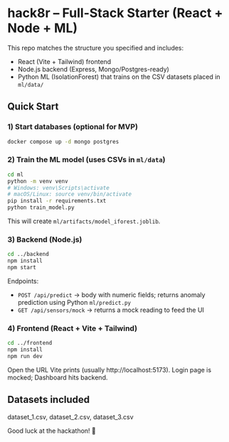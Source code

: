 # hack8r – Full-Stack Starter (React + Node + ML)

This repo matches the structure you specified and includes:
- React (Vite + Tailwind) frontend
- Node.js backend (Express, Mongo/Postgres-ready)
- Python ML (IsolationForest) that trains on the CSV datasets placed in `ml/data/`

## Quick Start

### 1) Start databases (optional for MVP)
```bash
docker compose up -d mongo postgres
```

### 2) Train the ML model (uses CSVs in `ml/data`)
```bash
cd ml
python -m venv venv
# Windows: venv\Scripts\activate
# macOS/Linux: source venv/bin/activate
pip install -r requirements.txt
python train_model.py
```
This will create `ml/artifacts/model_iforest.joblib`.

### 3) Backend (Node.js)
```bash
cd ../backend
npm install
npm start
```
Endpoints:
- `POST /api/predict` → body with numeric fields; returns anomaly prediction using Python `ml/predict.py`
- `GET /api/sensors/mock` → returns a mock reading to feed the UI

### 4) Frontend (React + Vite + Tailwind)
```bash
cd ../frontend
npm install
npm run dev
```
Open the URL Vite prints (usually http://localhost:5173). Login page is mocked; Dashboard hits backend.

## Datasets included
dataset_1.csv, dataset_2.csv, dataset_3.csv

Good luck at the hackathon! 🎉
